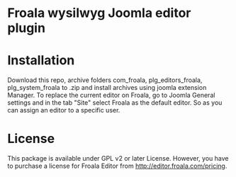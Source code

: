 # Froala wysiIwyg Joomla editor plugin

# Installation

Download this repo, archive folders com_froala, plg_editors_froala, plg_system_froala to .zip  and install  archives using joomla extension Manager. To replace the current editor on Froala, go to Joomla General settings and in the tab "Site" select Froala as the default editor. So as you can assign an editor to a specific user.

# License

This package is available under GPL v2 or later License. However, you have to purchase a license for Froala Editor from http://editor.froala.com/pricing.
